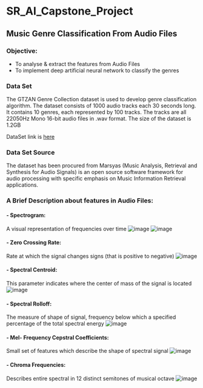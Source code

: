 # SR_AI_Capstone_Project


## Music Genre Classification From Audio Files

### Objective:
- To analyse & extract the features from Audio Files
- To implement deep artificial neural network to classify the genres


### Data Set
The GTZAN Genre Collection dataset is used to develop genre classification algorithm.
The dataset consists of 1000 audio tracks each 30 seconds long. 
It contains 10 genres, each represented by 100 tracks. 
The tracks are all 22050Hz Mono 16-bit audio files in .wav format.
The size of the dataset is 1.2GB

   DataSet link is [here](#https://www.kaggle.com/andradaolteanu/gtzan-dataset-music-genre-classification)

### Data Set Source
The dataset has been procured from Marsyas (Music Analysis, Retrieval and Synthesis for Audio Signals) is an open source software framework 
for audio processing with specific emphasis on Music Information Retrieval applications. 

### A Brief Description about features in Audio Files:
#### - Spectrogram:
A visual representation of frequencies over time
![image](https://user-images.githubusercontent.com/47745543/82432841-3c9b0200-9aae-11ea-95c9-a7ebed72ba77.png)
![image](https://user-images.githubusercontent.com/47745543/82429830-21c68e80-9aaa-11ea-8352-5b0588149122.png)

#### - Zero Crossing Rate:
Rate at which the signal changes signs (that is positive to negative)
![image](https://user-images.githubusercontent.com/47745543/82431199-fe9cde80-9aab-11ea-8692-6d03900bc8cc.png)

#### - Spectral Centroid: 
This parameter indicates where the center of mass of the signal is located
![image](https://user-images.githubusercontent.com/47745543/82432691-0a89a000-9aae-11ea-883d-0cc6b0ae40c9.png)

#### - Spectral Rolloff:
The measure of shape of signal, frequency below which a specified percentage of the total spectral energy
![image](https://user-images.githubusercontent.com/47745543/82432519-ce563f80-9aad-11ea-8aed-cceb97c732d1.png)

#### - Mel- Frequency Cepstral Coefficients:
Small set of features which describe the shape of spectral signal
![image](https://user-images.githubusercontent.com/47745543/82431676-95699b00-9aac-11ea-9e8f-57bbfbf17979.png)

#### - Chroma Frequencies:
Describes entire spectral in 12 distinct semitones of musical octave
![image](https://user-images.githubusercontent.com/47745543/82432204-538d2480-9aad-11ea-9b09-12a6bbbee4dd.png)








